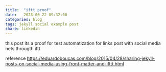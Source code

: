 ```yaml
---
title:  "iftt proof"
date:   2023-06-22 09:32:00
categories: blog
tags: jekyll social example post
share: linkedin
---
```

this post its  a proof for test automatization for links post with social media 
nets througth iftt

reference https://eduardoboucas.com/blog/2015/04/28/sharing-jekyll-posts-on-social-media-using-front-matter-and-ifttt.html
